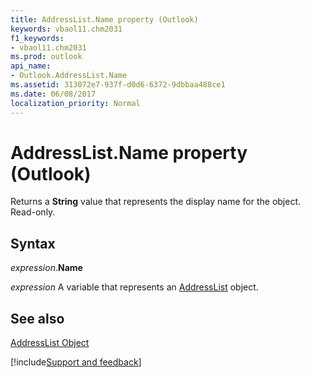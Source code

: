 ```yaml
---
title: AddressList.Name property (Outlook)
keywords: vbaol11.chm2031
f1_keywords:
- vbaol11.chm2031
ms.prod: outlook
api_name:
- Outlook.AddressList.Name
ms.assetid: 313072e7-937f-d0d6-6372-9dbbaa488ce1
ms.date: 06/08/2017
localization_priority: Normal
---
```



# AddressList.Name property (Outlook)

Returns a **String** value that represents the display name for the object. Read-only.


## Syntax

_expression_.**Name**

_expression_ A variable that represents an [AddressList](Outlook.AddressList.md) object.


## See also


[AddressList Object](Outlook.AddressList.md)

[!include[Support and feedback](~/includes/feedback-boilerplate.md)]